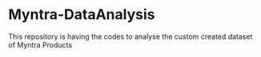 # Myntra-DataAnalysis
This repository is having the codes to analyse the custom created dataset of Myntra Products
